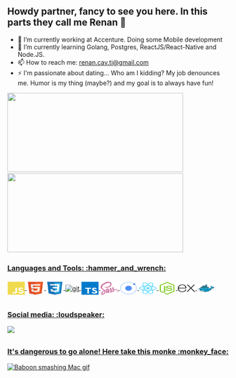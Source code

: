## Howdy partner, fancy to see you here. In this parts they call me Renan :horse_racing:

- 🔭 I’m currently working at Accenture. Doing some Mobile development
- 🌱 I’m currently learning Golang, Postgres, ReactJS/React-Native and Node.JS.
- 📫 How to reach me: renan.cav.ti@gmail.com
- ⚡ I'm passionate about dating... Who am I kidding? My job denounces me. Humor is my thing (maybe?) and my goal is to always have fun! 

<div>
  <a href="https://github.com/Renan-S">
  <img height="180em" width="400px" src="https://github-readme-stats.vercel.app/api?username=Renan-S&show_icons=true&theme=nightowl&include_all_commits=true"/>
  <img height="180em" width="400px" src="https://github-readme-stats.vercel.app/api/top-langs/?username=Renan-S&layout=compact&langs_count=7&theme=nightowl"/>
</div>
  <h3 align="left">Languages and Tools: :hammer_and_wrench:</h3>
  <a href="https://developer.mozilla.org/en-US/docs/Web/JavaScript" target="_blank"> <img align="center" alt="JavaScript icon" height="30" width="40" src="https://raw.githubusercontent.com/devicons/devicon/master/icons/javascript/javascript-plain.svg">
  <a href="https://developer.mozilla.org/en-US/docs/Web/HTML" target="_blank"> <img align="center" alt="HTML icon" height="30" width="40" src="https://raw.githubusercontent.com/devicons/devicon/master/icons/html5/html5-original.svg">
  <a href="https://developer.mozilla.org/en-US/docs/Web/CSS" target="_blank"> <img align="center" alt="CSS icon" height="30" width="40" src="https://raw.githubusercontent.com/devicons/devicon/master/icons/css3/css3-original.svg">
  <a href="https://git-scm.com/" target="_blank"> <img align="center" src="https://www.vectorlogo.zone/logos/git-scm/git-scm-icon.svg" alt="git" width="30" height="40">
  <a href="https://www.typescriptlang.org/docs/handbook/typescript-in-5-minutes.html" target="_blank"> <img align="center" alt="TypeScript icon" height="30" width="40" src="https://raw.githubusercontent.com/devicons/devicon/master/icons/typescript/typescript-plain.svg">
  <a href="https://sass-lang.com" target="_blank"> <img align="center" src="https://raw.githubusercontent.com/devicons/devicon/master/icons/sass/sass-original.svg" alt="Sass icon" width="40" height="40"> 
  <a href="https://ionicframework.com/" target="_blank"> <img align="center" alt="Ionic icon" height="30" width="40" src="https://raw.githubusercontent.com/devicons/devicon/master/icons/ionic/ionic-original.svg">
  <a href="https://reactjs.org/" target="_blank"> <img align="center" alt="React icon" height="30" width="40" src="https://raw.githubusercontent.com/devicons/devicon/master/icons/react/react-original.svg">    
   <a href="https://nodejs.org/en/" target="_blank"> <img align="center" alt="Nodejs icon" height="30" width="40" src="https://raw.githubusercontent.com/devicons/devicon/master/icons/nodejs/nodejs-original.svg">     
   <a href="https://expressjs.com/" target="_blank"> <img align="center" alt="ExpressJS icon" height="30" width="40" src="https://raw.githubusercontent.com/devicons/devicon/master/icons/express/express-original.svg">     
   <a href="https://www.docker.com/" target="_blank"> <img align="center" alt="Docker icon" height="30" width="40" src="https://raw.githubusercontent.com/devicons/devicon/master/icons/docker/docker-original.svg">     
</div>
     
  ##
     
<div> 
  <h3 align="left">Social media: :loudspeaker:</h3>
  <a href="https://www.linkedin.com/in/renancaval/" target="_blank"><img src="https://img.shields.io/badge/-LinkedIn-%230077B5?style=for-the-badge&logo=linkedin&logoColor=white" target="_blank">
</div>
  
  ##
  
<div>
  <h3 align="left"> It's dangerous to go alone! Here take this monke :monkey_face: </h3>
  <img alt="Baboon smashing Mac gif" src="https://media.tenor.com/RSQpmfKqGj0AAAAC/baboon-phone.gif">
</div>
    
    
